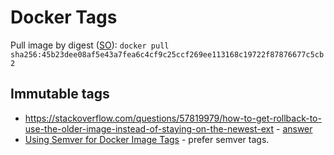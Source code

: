 # Docker Tags

Pull image by digest ([SO](https://stackoverflow.com/questions/59671793/pulling-docker-image-by-digest)): `docker pull sha256:45b23dee08af5e43a7fea6c4cf9c25ccf269ee113168c19722f87876677c5cb2`

## Immutable tags

* <https://stackoverflow.com/questions/57819979/how-to-get-rollback-to-use-the-older-image-instead-of-staying-on-the-newest-ext> - [answer](https://stackoverflow.com/a/57932275/125246)
* [Using Semver for Docker Image Tags](https://medium.com/@mccode/using-semantic-versioning-for-docker-image-tags-dfde8be06699) - prefer semver tags.